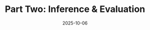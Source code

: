 ---
title: "Part Two: Inference & Evaluation"
date: "2025-10-06"
thumbnail: "/thumbnails/ct2-inference-and-evaluation.png"
link: "https://tommurphy888.substack.com/p/part-two-inference-and-evaluation"
---